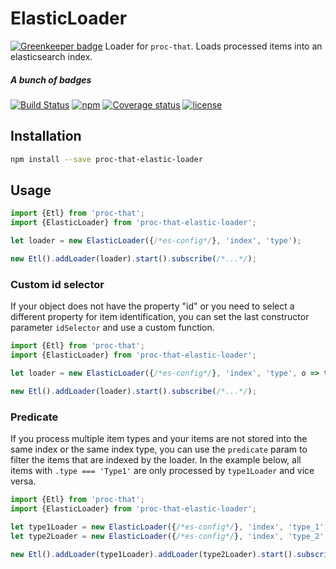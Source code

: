 # ElasticLoader

[![Greenkeeper badge](https://badges.greenkeeper.io/smartive/proc-that-elastic-loader.svg)](https://greenkeeper.io/)
Loader for `proc-that`. Loads processed items into an elasticsearch index.

##### A bunch of badges

[![Build Status](https://travis-ci.org/smartive/proc-that-elastic-loader.svg?maxAge=3600)](https://travis-ci.org/smartive/proc-that-elastic-loader) [![npm](https://img.shields.io/npm/v/proc-that-elastic-loader.svg?maxAge=3600)](https://www.npmjs.com/package/proc-that-elastic-loader) [![Coverage status](https://img.shields.io/coveralls/smartive/proc-that-elastic-loader.svg?maxAge=3600)](https://coveralls.io/github/smartive/proc-that-elastic-loader) [![license](https://img.shields.io/github/license/smartive/proc-that-elastic-loader.svg?maxAge=2592000)](https://github.com/smartive/proc-that-elastic-loader)

## Installation

```bash
npm install --save proc-that-elastic-loader
```

## Usage

```typescript
import {Etl} from 'proc-that';
import {ElasticLoader} from 'proc-that-elastic-loader';

let loader = new ElasticLoader({/*es-config*/}, 'index', 'type');

new Etl().addLoader(loader).start().subscribe(/*...*/);
```

### Custom id selector

If your object does not have the property "id" or you need to select
a different property for item identification, you can set the last constructor
parameter `idSelector` and use a custom function.

```typescript
import {Etl} from 'proc-that';
import {ElasticLoader} from 'proc-that-elastic-loader';

let loader = new ElasticLoader({/*es-config*/}, 'index', 'type', o => true, obj => obj.notDefaultId);

new Etl().addLoader(loader).start().subscribe(/*...*/);
```

### Predicate

If you process multiple item types and your items are not stored
into the same index or the same index type, you can use the `predicate` param
to filter the items that are indexed by the loader. In the example below,
all items with `.type === 'Type1'` are only processed by `type1Loader`
 and vice versa.

```typescript
import {Etl} from 'proc-that';
import {ElasticLoader} from 'proc-that-elastic-loader';

let type1Loader = new ElasticLoader({/*es-config*/}, 'index', 'type_1', obj => obj.type === 'Type1');
let type2Loader = new ElasticLoader({/*es-config*/}, 'index', 'type_2', obj => obj.type === 'Type2');

new Etl().addLoader(type1Loader).addLoader(type2Loader).start().subscribe(/*...*/);
```